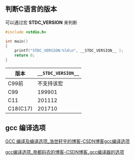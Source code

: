 ## 判断C语言的版本

 可以通过宏 __STDC_VERSION__ 来判断

 ```c
#include <stdio.h>

int main()
{
    printf("STDC_VERSION:%ld\n", __STDC_VERSION__ );
    return 0;
}
 ```



| 版本     | `__STDC_VERSION__` |
| -------- | ------------------ |
| C99前    | 不支持该宏         |
| C99      | 199901             |
| C11      | 201112             |
| C18(C17) | 201710             |





## gcc 编译选项

[GCC 编译及编译选项_浩世轩宇的博客-CSDN博客gcc编译选项](https://blog.csdn.net/luguifang2011/article/details/80642692?spm=1001.2101.3001.6650.1&utm_medium=distribute.pc_relevant.none-task-blog-2~default~CTRLIST~Rate-1-80642692-blog-19811407.pc_relevant_antiscanv3&depth_1-utm_source=distribute.pc_relevant.none-task-blog-2~default~CTRLIST~Rate-1-80642692-blog-19811407.pc_relevant_antiscanv3&utm_relevant_index=2)

[gcc编译选项_帝都码农的博客-CSDN博客_gcc编译器的选项](https://blog.csdn.net/rheostat/article/details/19811407)